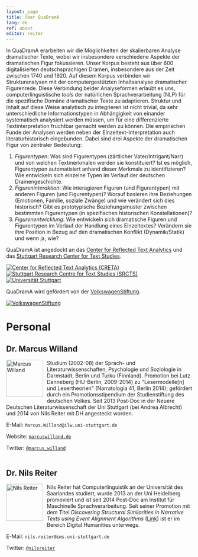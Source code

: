 ```yaml
---
layout: page
title: Über QuaDramA
lang: de
ref: about
editor: reiter
---
```


In QuaDramA erarbeiten wir die Möglichkeiten der skalierbaren Analyse dramatischer Texte, wobei wir insbesondere verschiedene Aspekte der dramatischen Figur fokussieren. Unser Korpus besteht aus über 600 digitalisierten deutschsprachigen Dramen, insbesondere aus der Zeit zwischen 1740 und 1920. Auf diesem Korpus verbinden wir Strukturanalysen mit der computergestützten Inhaltsanalyse dramatischer Figurenrede. Diese Verbindung beider Analyseformen erlaubt es uns, computerlinguistische *tools* der natürlichen Sprachverarbeitung (NLP) für die spezifische Domäne dramatischer Texte zu adaptieren. Struktur und Inhalt auf diese Weise analytisch zu integrieren ist nicht trivial, da sehr unterschiedliche Informationstypen in Abhängigkeit von einander systematisch analysiert werden müssen, um für eine differenzierte Textinterpretation fruchtbar gemacht werden zu können. Die empirischen Funde der Analysen werden neben der Einzeltext-Interpretation auch literaturhistorisch eingebunden. Dabei sind drei Aspekte der dramatischen Figur von zentraler Bedeutung:

1. *Figurentypen*: Was sind Figurentypen (zärtlicher Vater/Intrigant/Narr) und von welchen Textmerkmalen werden sie konstituiert? Ist es möglich, Figurentypen automatisiert anhand dieser Merkmale zu identifizieren? Wie entwickeln sich einzelne Typen im Verlauf der deutschen Dramengeschichte.
2. *Figureninteraktion*: Wie interagieren Figuren (und Figurentypen) mit anderen Figuren (und Figurentypen)? Worauf basieren ihre Beziehungen (Emotionen, Familie, soziale Zwänge) und wie verändert sich dies historisch? Gibt es prototypische Beziehungsmuster zwischen bestimmten Figurentypen (in spezifischen historischen Konstellationen)?
3. *Figurenentwicklung*: Wie entwickeln sich dramatische Figuren und Figurentypen im Verlauf der Handlung eines Einzeltextes? Verändern sie ihre Position in Bezug auf den dramatischen Konflikt (Dynamik/Statik) und wenn ja, wie?

QuaDramA ist angedockt an das [Center for Reflected Text Analytics](http://www.creta.uni-stuttgart.de) und das [Stuttgart Research Center for Text Studies](http://www.ts.uni-stuttgart.de).

<div class="logoline">
  <a href="http://www.creta.uni-stuttgart.de"><img src="{{ site.url }}/assets/about/creta.png" alt="Center for Reflected Text Analytics (CRETA)" /></a>
  <a href="http://www.ts.uni-stuttgart.de/"><img src="{{ site.url }}/assets/about/SRCTS.png" alt="Stuttgart Research Centre for Text Studies (SRCTS)" /></a>
  <a href="http://www.uni-stuttgart.de"><img src="{{ site.url }}/assets/about/uni.de.png" alt="Universität Stuttgart" /></a>
</div>


QuaDramA wird gefördert von der <a href="https://www.volkswagenstiftung.de">VolkswagenStiftung</a>.

<div class="logoline">
<a href="https://www.volkswagenstiftung.de"><img src="{{site.url}}/assets/about/vw.gif" alt="VolkswagenStiftung" /></a>
</div>

# Personal

## Dr. Marcus Willand
<div style="float:left;margin:0px 10px 10px 0px;padding:0;width:100px;height:100px;"><img src="{{ site.url }}/assets/about/Marcus.jpg" alt="Marcus Willand" width="100" height="100"/></div>

Studium (2002-08) der Sprach- und Literaturwissenschaften, Psychologie und Soziologie in Darmstadt, Berlin und Turku (Finnland). Promotion bei Lutz Danneberg (HU-Berlin, 2009-2014) zu "Lesermodelle[n] und Lesertheorien" (Narratologia 41, Berlin 2014); gefördert durch ein Promotionsstipendium der Studienstiftung des deutschen Volkes. Seit 2013 Post-Doc in der Neuere Deutschen Literaturwissenschaft der Uni Stuttgart (bei Andrea Albrecht) und 2014 von Nils Reiter mit DH angesteckt worden.

E-Mail: `Marcus.Willand@ilw.uni-stuttgart.de`

Website: [`marcuswilland.de`](http://www.marcuswilland.de)

Twitter: [`@marcus_willand`](https://twitter.com/Marcus_Willand)
<br>
<br>

## Dr. Nils Reiter

<div style="float:left;margin:0px 10px 10px 0px;padding:0;width:100px;height:100px;"><img src="{{ site.url }}/assets/about/nils.jpg" alt="Nils Reiter" width="100" height="100"/></div>

Nils Reiter hat Computerlinguistik an der Universität des Saarlandes studiert, wurde 2013 an der Uni Heidelberg promoviert und ist seit 2014 Post-Doc am Institut für Maschinelle Sprachverarbeitung. Seit seiner Promotion mit dem Titel *Discovering Structural Similarities in Narrative Texts using Event Alignment Algorithms* ([Link](http://www.ub.uni-heidelberg.de/archiv/17042)) ist er im Bereich Digital Humanities unterwegs.

E-Mail: `nils.reiter@ims.uni-stuttgart.de`

Twitter: [`@nilsreiter`](http://twitter.com/nilsreiter)
